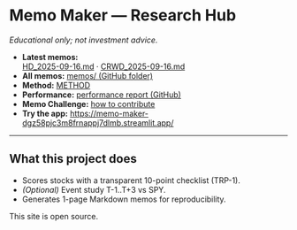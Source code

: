 # Memo Maker — Research Hub

*Educational only; not investment advice.*

- **Latest memos:**  
  [HD_2025-09-16.md](https://github.com/bsin-researcher/memo-maker/blob/main/memos/HD_2025-09-16.md) ·
  [CRWD_2025-09-16.md](https://github.com/bsin-researcher/memo-maker/blob/main/memos/CRWD_2025-09-16.md)
- **All memos:** [memos/ (GitHub folder)](https://github.com/bsin-researcher/memo-maker/tree/main/memos)
- **Method:** [METHOD](https://bsin-researcher.github.io/memo-maker/METHOD.html)
- **Performance:** [performance report (GitHub)](https://github.com/bsin-researcher/memo-maker/blob/main/studies/performance.md)
- **Memo Challenge:** [how to contribute](https://bsin-researcher.github.io/memo-maker/challenge.html)
- **Try the app:** https://memo-maker-dgz58pjc3m8frnappj7dlmb.streamlit.app/

---

## What this project does

- Scores stocks with a transparent 10-point checklist (TRP-1).
- *(Optional)* Event study T-1..T+3 vs SPY.
- Generates 1-page Markdown memos for reproducibility.

This site is open source.
